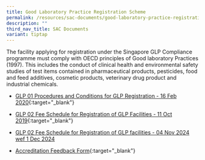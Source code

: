 ```yaml
---
title: Good Laboratory Practice Registration Scheme
permalink: /resources/sac-documents/good-laboratory-practice-registration/
description: ""
third_nav_title: SAC Documents
variant: tiptap
---
```

<p>The facility applying for registration under the Singapore GLP Compliance
programme must comply with OECD principles of Good laboratory Practices
(1997). This includes the conduct of clinical health and environmental
safety studies of test items contained in pharmaceutical products, pesticides,
food and feed additives, cosmetic products, veterinary drug product and
industrial chemicals.</p>
<ul data-tight="true" class="tight">
<li>
<p><a href="/files/Documents/Glp/GLP-01-16-Feb-2020.pdf" rel="noopener noreferrer nofollow" target="_blank">GLP 01 Procedures and Conditions for GLP Registration - 16 Feb 2020</a>{:target="_blank"}</p>
</li>
<li>
<p><a href="/files/Documents/Glp/GLP02-GLP-Fee-structure-11Oct2019.pdf" rel="noopener noreferrer nofollow" target="_blank">GLP 02 Fee Schedule for Registration of GLP Facilities - 11 Oct 2019</a>{:target="_blank"}</p>
</li>
<li>
<p><a href="https://go.gov.sg/glp-fees-schedule-04nov2024" rel="noopener nofollow" target="_blank">GLP 02 Fee Schedule for Registration of GLP facilities - 04 Nov 2024 wef 1 Dec 2024</a>
</p>
</li>
<li>
<p><a href="/files/Documents/SACFM10-AC-feedback-form-15-Jul-19.doc" rel="noopener noreferrer nofollow" target="_blank">Accreditation Feedback Form</a>{:target="_blank"}</p>
</li>
</ul>
<p></p>
